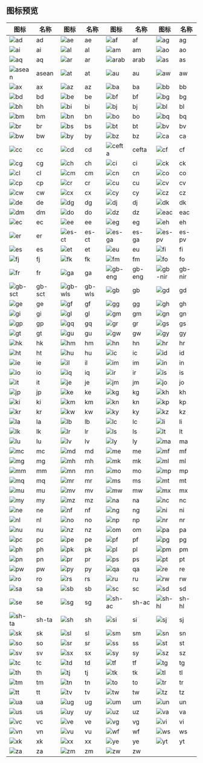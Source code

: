 ## 图标预览

| 图标 | 名称 | 图标 | 名称 | 图标 | 名称 | 图标 | 名称 |
|------|------|------|------|------|------|------|------|
| ![ad](./4x3/ad.png) | ad | ![ae](./4x3/ae.png) | ae | ![af](./4x3/af.png) | af | ![ag](./4x3/ag.png) | ag |
| ![ai](./4x3/ai.png) | ai | ![al](./4x3/al.png) | al | ![am](./4x3/am.png) | am | ![ao](./4x3/ao.png) | ao |
| ![aq](./4x3/aq.png) | aq | ![ar](./4x3/ar.png) | ar | ![arab](./4x3/arab.png) | arab | ![as](./4x3/as.png) | as |
| ![asean](./4x3/asean.png) | asean | ![at](./4x3/at.png) | at | ![au](./4x3/au.png) | au | ![aw](./4x3/aw.png) | aw |
| ![ax](./4x3/ax.png) | ax | ![az](./4x3/az.png) | az | ![ba](./4x3/ba.png) | ba | ![bb](./4x3/bb.png) | bb |
| ![bd](./4x3/bd.png) | bd | ![be](./4x3/be.png) | be | ![bf](./4x3/bf.png) | bf | ![bg](./4x3/bg.png) | bg |
| ![bh](./4x3/bh.png) | bh | ![bi](./4x3/bi.png) | bi | ![bj](./4x3/bj.png) | bj | ![bl](./4x3/bl.png) | bl |
| ![bm](./4x3/bm.png) | bm | ![bn](./4x3/bn.png) | bn | ![bo](./4x3/bo.png) | bo | ![bq](./4x3/bq.png) | bq |
| ![br](./4x3/br.png) | br | ![bs](./4x3/bs.png) | bs | ![bt](./4x3/bt.png) | bt | ![bv](./4x3/bv.png) | bv |
| ![bw](./4x3/bw.png) | bw | ![by](./4x3/by.png) | by | ![bz](./4x3/bz.png) | bz | ![ca](./4x3/ca.png) | ca |
| ![cc](./4x3/cc.png) | cc | ![cd](./4x3/cd.png) | cd | ![cefta](./4x3/cefta.png) | cefta | ![cf](./4x3/cf.png) | cf |
| ![cg](./4x3/cg.png) | cg | ![ch](./4x3/ch.png) | ch | ![ci](./4x3/ci.png) | ci | ![ck](./4x3/ck.png) | ck |
| ![cl](./4x3/cl.png) | cl | ![cm](./4x3/cm.png) | cm | ![cn](./4x3/cn.png) | cn | ![co](./4x3/co.png) | co |
| ![cp](./4x3/cp.png) | cp | ![cr](./4x3/cr.png) | cr | ![cu](./4x3/cu.png) | cu | ![cv](./4x3/cv.png) | cv |
| ![cw](./4x3/cw.png) | cw | ![cx](./4x3/cx.png) | cx | ![cy](./4x3/cy.png) | cy | ![cz](./4x3/cz.png) | cz |
| ![de](./4x3/de.png) | de | ![dg](./4x3/dg.png) | dg | ![dj](./4x3/dj.png) | dj | ![dk](./4x3/dk.png) | dk |
| ![dm](./4x3/dm.png) | dm | ![do](./4x3/do.png) | do | ![dz](./4x3/dz.png) | dz | ![eac](./4x3/eac.png) | eac |
| ![ec](./4x3/ec.png) | ec | ![ee](./4x3/ee.png) | ee | ![eg](./4x3/eg.png) | eg | ![eh](./4x3/eh.png) | eh |
| ![er](./4x3/er.png) | er | ![es-ct](./4x3/es-ct.png) | es-ct | ![es-ga](./4x3/es-ga.png) | es-ga | ![es-pv](./4x3/es-pv.png) | es-pv |
| ![es](./4x3/es.png) | es | ![et](./4x3/et.png) | et | ![eu](./4x3/eu.png) | eu | ![fi](./4x3/fi.png) | fi |
| ![fj](./4x3/fj.png) | fj | ![fk](./4x3/fk.png) | fk | ![fm](./4x3/fm.png) | fm | ![fo](./4x3/fo.png) | fo |
| ![fr](./4x3/fr.png) | fr | ![ga](./4x3/ga.png) | ga | ![gb-eng](./4x3/gb-eng.png) | gb-eng | ![gb-nir](./4x3/gb-nir.png) | gb-nir |
| ![gb-sct](./4x3/gb-sct.png) | gb-sct | ![gb-wls](./4x3/gb-wls.png) | gb-wls | ![gb](./4x3/gb.png) | gb | ![gd](./4x3/gd.png) | gd |
| ![ge](./4x3/ge.png) | ge | ![gf](./4x3/gf.png) | gf | ![gg](./4x3/gg.png) | gg | ![gh](./4x3/gh.png) | gh |
| ![gi](./4x3/gi.png) | gi | ![gl](./4x3/gl.png) | gl | ![gm](./4x3/gm.png) | gm | ![gn](./4x3/gn.png) | gn |
| ![gp](./4x3/gp.png) | gp | ![gq](./4x3/gq.png) | gq | ![gr](./4x3/gr.png) | gr | ![gs](./4x3/gs.png) | gs |
| ![gt](./4x3/gt.png) | gt | ![gu](./4x3/gu.png) | gu | ![gw](./4x3/gw.png) | gw | ![gy](./4x3/gy.png) | gy |
| ![hk](./4x3/hk.png) | hk | ![hm](./4x3/hm.png) | hm | ![hn](./4x3/hn.png) | hn | ![hr](./4x3/hr.png) | hr |
| ![ht](./4x3/ht.png) | ht | ![hu](./4x3/hu.png) | hu | ![ic](./4x3/ic.png) | ic | ![id](./4x3/id.png) | id |
| ![ie](./4x3/ie.png) | ie | ![il](./4x3/il.png) | il | ![im](./4x3/im.png) | im | ![in](./4x3/in.png) | in |
| ![io](./4x3/io.png) | io | ![iq](./4x3/iq.png) | iq | ![ir](./4x3/ir.png) | ir | ![is](./4x3/is.png) | is |
| ![it](./4x3/it.png) | it | ![je](./4x3/je.png) | je | ![jm](./4x3/jm.png) | jm | ![jo](./4x3/jo.png) | jo |
| ![jp](./4x3/jp.png) | jp | ![ke](./4x3/ke.png) | ke | ![kg](./4x3/kg.png) | kg | ![kh](./4x3/kh.png) | kh |
| ![ki](./4x3/ki.png) | ki | ![km](./4x3/km.png) | km | ![kn](./4x3/kn.png) | kn | ![kp](./4x3/kp.png) | kp |
| ![kr](./4x3/kr.png) | kr | ![kw](./4x3/kw.png) | kw | ![ky](./4x3/ky.png) | ky | ![kz](./4x3/kz.png) | kz |
| ![la](./4x3/la.png) | la | ![lb](./4x3/lb.png) | lb | ![lc](./4x3/lc.png) | lc | ![li](./4x3/li.png) | li |
| ![lk](./4x3/lk.png) | lk | ![lr](./4x3/lr.png) | lr | ![ls](./4x3/ls.png) | ls | ![lt](./4x3/lt.png) | lt |
| ![lu](./4x3/lu.png) | lu | ![lv](./4x3/lv.png) | lv | ![ly](./4x3/ly.png) | ly | ![ma](./4x3/ma.png) | ma |
| ![mc](./4x3/mc.png) | mc | ![md](./4x3/md.png) | md | ![me](./4x3/me.png) | me | ![mf](./4x3/mf.png) | mf |
| ![mg](./4x3/mg.png) | mg | ![mh](./4x3/mh.png) | mh | ![mk](./4x3/mk.png) | mk | ![ml](./4x3/ml.png) | ml |
| ![mm](./4x3/mm.png) | mm | ![mn](./4x3/mn.png) | mn | ![mo](./4x3/mo.png) | mo | ![mp](./4x3/mp.png) | mp |
| ![mq](./4x3/mq.png) | mq | ![mr](./4x3/mr.png) | mr | ![ms](./4x3/ms.png) | ms | ![mt](./4x3/mt.png) | mt |
| ![mu](./4x3/mu.png) | mu | ![mv](./4x3/mv.png) | mv | ![mw](./4x3/mw.png) | mw | ![mx](./4x3/mx.png) | mx |
| ![my](./4x3/my.png) | my | ![mz](./4x3/mz.png) | mz | ![na](./4x3/na.png) | na | ![nc](./4x3/nc.png) | nc |
| ![ne](./4x3/ne.png) | ne | ![nf](./4x3/nf.png) | nf | ![ng](./4x3/ng.png) | ng | ![ni](./4x3/ni.png) | ni |
| ![nl](./4x3/nl.png) | nl | ![no](./4x3/no.png) | no | ![np](./4x3/np.png) | np | ![nr](./4x3/nr.png) | nr |
| ![nu](./4x3/nu.png) | nu | ![nz](./4x3/nz.png) | nz | ![om](./4x3/om.png) | om | ![pa](./4x3/pa.png) | pa |
| ![pc](./4x3/pc.png) | pc | ![pe](./4x3/pe.png) | pe | ![pf](./4x3/pf.png) | pf | ![pg](./4x3/pg.png) | pg |
| ![ph](./4x3/ph.png) | ph | ![pk](./4x3/pk.png) | pk | ![pl](./4x3/pl.png) | pl | ![pm](./4x3/pm.png) | pm |
| ![pn](./4x3/pn.png) | pn | ![pr](./4x3/pr.png) | pr | ![ps](./4x3/ps.png) | ps | ![pt](./4x3/pt.png) | pt |
| ![pw](./4x3/pw.png) | pw | ![py](./4x3/py.png) | py | ![qa](./4x3/qa.png) | qa | ![re](./4x3/re.png) | re |
| ![ro](./4x3/ro.png) | ro | ![rs](./4x3/rs.png) | rs | ![ru](./4x3/ru.png) | ru | ![rw](./4x3/rw.png) | rw |
| ![sa](./4x3/sa.png) | sa | ![sb](./4x3/sb.png) | sb | ![sc](./4x3/sc.png) | sc | ![sd](./4x3/sd.png) | sd |
| ![se](./4x3/se.png) | se | ![sg](./4x3/sg.png) | sg | ![sh-ac](./4x3/sh-ac.png) | sh-ac | ![sh-hl](./4x3/sh-hl.png) | sh-hl |
| ![sh-ta](./4x3/sh-ta.png) | sh-ta | ![sh](./4x3/sh.png) | sh | ![si](./4x3/si.png) | si | ![sj](./4x3/sj.png) | sj |
| ![sk](./4x3/sk.png) | sk | ![sl](./4x3/sl.png) | sl | ![sm](./4x3/sm.png) | sm | ![sn](./4x3/sn.png) | sn |
| ![so](./4x3/so.png) | so | ![sr](./4x3/sr.png) | sr | ![ss](./4x3/ss.png) | ss | ![st](./4x3/st.png) | st |
| ![sv](./4x3/sv.png) | sv | ![sx](./4x3/sx.png) | sx | ![sy](./4x3/sy.png) | sy | ![sz](./4x3/sz.png) | sz |
| ![tc](./4x3/tc.png) | tc | ![td](./4x3/td.png) | td | ![tf](./4x3/tf.png) | tf | ![tg](./4x3/tg.png) | tg |
| ![th](./4x3/th.png) | th | ![tj](./4x3/tj.png) | tj | ![tk](./4x3/tk.png) | tk | ![tl](./4x3/tl.png) | tl |
| ![tm](./4x3/tm.png) | tm | ![tn](./4x3/tn.png) | tn | ![to](./4x3/to.png) | to | ![tr](./4x3/tr.png) | tr |
| ![tt](./4x3/tt.png) | tt | ![tv](./4x3/tv.png) | tv | ![tw](./4x3/tw.png) | tw | ![tz](./4x3/tz.png) | tz |
| ![ua](./4x3/ua.png) | ua | ![ug](./4x3/ug.png) | ug | ![um](./4x3/um.png) | um | ![un](./4x3/un.png) | un |
| ![us](./4x3/us.png) | us | ![uy](./4x3/uy.png) | uy | ![uz](./4x3/uz.png) | uz | ![va](./4x3/va.png) | va |
| ![vc](./4x3/vc.png) | vc | ![ve](./4x3/ve.png) | ve | ![vg](./4x3/vg.png) | vg | ![vi](./4x3/vi.png) | vi |
| ![vn](./4x3/vn.png) | vn | ![vu](./4x3/vu.png) | vu | ![wf](./4x3/wf.png) | wf | ![ws](./4x3/ws.png) | ws |
| ![xk](./4x3/xk.png) | xk | ![xx](./4x3/xx.png) | xx | ![ye](./4x3/ye.png) | ye | ![yt](./4x3/yt.png) | yt |
| ![za](./4x3/za.png) | za | ![zm](./4x3/zm.png) | zm | ![zw](./4x3/zw.png) | zw |  |  |
